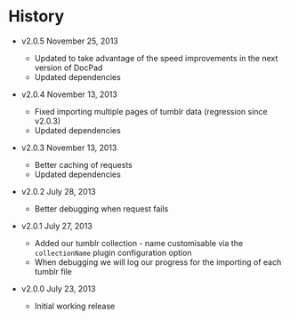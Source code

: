 # History

- v2.0.5 November 25, 2013
	- Updated to take advantage of the speed improvements in the next version of DocPad
	- Updated dependencies

- v2.0.4 November 13, 2013
	- Fixed importing multiple pages of tumblr data (regression since v2.0.3)
	- Updated dependencies

- v2.0.3 November 13, 2013
	- Better caching of requests
	- Updated dependencies

- v2.0.2 July 28, 2013
	- Better debugging when request fails

- v2.0.1 July 27, 2013
	- Added our tumblr collection - name customisable via the `collectionName` plugin configuration option
	- When debugging we will log our progress for the importing of each tumblr file

- v2.0.0 July 23, 2013
	- Initial working release
